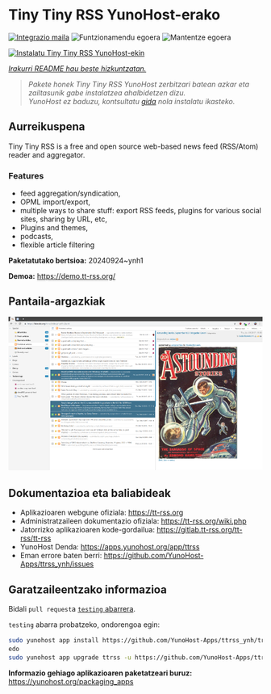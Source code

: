 <!--
Ohart ongi: README hau automatikoki sortu da <https://github.com/YunoHost/apps/tree/master/tools/readme_generator>ri esker
EZ editatu eskuz.
-->

# Tiny Tiny RSS YunoHost-erako

[![Integrazio maila](https://dash.yunohost.org/integration/ttrss.svg)](https://ci-apps.yunohost.org/ci/apps/ttrss/) ![Funtzionamendu egoera](https://ci-apps.yunohost.org/ci/badges/ttrss.status.svg) ![Mantentze egoera](https://ci-apps.yunohost.org/ci/badges/ttrss.maintain.svg)

[![Instalatu Tiny Tiny RSS YunoHost-ekin](https://install-app.yunohost.org/install-with-yunohost.svg)](https://install-app.yunohost.org/?app=ttrss)

*[Irakurri README hau beste hizkuntzatan.](./ALL_README.md)*

> *Pakete honek Tiny Tiny RSS YunoHost zerbitzari batean azkar eta zailtasunik gabe instalatzea ahalbidetzen dizu.*  
> *YunoHost ez baduzu, kontsultatu [gida](https://yunohost.org/install) nola instalatu ikasteko.*

## Aurreikuspena

Tiny Tiny RSS is a free and open source web-based news feed (RSS/Atom) reader and aggregator.

### Features

- feed aggregation/syndication,
- OPML import/export,
- multiple ways to share stuff: export RSS feeds, plugins for various social sites, sharing by URL, etc,
- Plugins and themes,
- podcasts,
- flexible article filtering


**Paketatutako bertsioa:** 20240924~ynh1

**Demoa:** <https://demo.tt-rss.org/>

## Pantaila-argazkiak

![Tiny Tiny RSS(r)en pantaila-argazkia](./doc/screenshots/screenshot.png)

## Dokumentazioa eta baliabideak

- Aplikazioaren webgune ofiziala: <https://tt-rss.org>
- Administratzaileen dokumentazio ofiziala: <https://tt-rss.org/wiki.php>
- Jatorrizko aplikazioaren kode-gordailua: <https://gitlab.tt-rss.org/tt-rss/tt-rss>
- YunoHost Denda: <https://apps.yunohost.org/app/ttrss>
- Eman errore baten berri: <https://github.com/YunoHost-Apps/ttrss_ynh/issues>

## Garatzaileentzako informazioa

Bidali `pull request`a [`testing` abarrera](https://github.com/YunoHost-Apps/ttrss_ynh/tree/testing).

`testing` abarra probatzeko, ondorengoa egin:

```bash
sudo yunohost app install https://github.com/YunoHost-Apps/ttrss_ynh/tree/testing --debug
edo
sudo yunohost app upgrade ttrss -u https://github.com/YunoHost-Apps/ttrss_ynh/tree/testing --debug
```

**Informazio gehiago aplikazioaren paketatzeari buruz:** <https://yunohost.org/packaging_apps>
